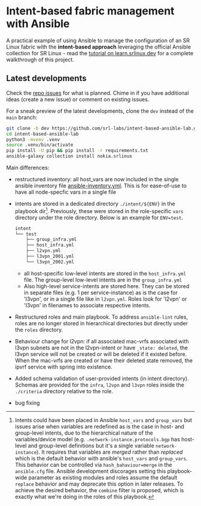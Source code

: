 # Intent-based fabric management with Ansible

A practical example of using Ansible to manage the configuration of an SR Linux fabric with the **intent-based approach** leveraging the official Ansible collection for SR Linux - read the [tutorial on learn.srlinux.dev](http://learn.srlinux.dev/tutorials/programmability/ansible/intent-based-management) for a complete walkthrough of this project.


## Latest developments

Check the [repo issues](https://github.com/srl-labs/intent-based-ansible-lab/issues) for what is planned. Chime in if you have additional ideas (create a new issue) or comment on existing issues.

For a sneak preview of the latest developments, clone the `dev` instead of the `main` branch:

```bash
git clone -b dev https://github.com/srl-labs/intent-based-ansible-lab.git
cd intent-based-ansible-lab
python3 -mvenv .venv
source .venv/bin/activate
pip install -U pip && pip install -r requirements.txt
ansible-galaxy collection install nokia.srlinux
```

Main differences:

* restructured inventory: all host_vars are now included in the single ansible inventory file [ansible-inventory.yml](https://github.com/srl-labs/intent-based-ansible-lab/blob/dev/inv/ansible-inventory.yml). This is for ease-of-use to have all node-specfic vars in a single file
* intents are stored in a  dedicated directory `./intent/${ENV}` in the playbook dir[^1]. Previously, these were stored in the role-specific `vars` directory under the role directory. Below is an example for `ENV=test`. 

    ```bash
    intent
    └── test
        ├── group_infra.yml
        ├── host_infra.yml
        ├── l2vpn.yml
        ├── l3vpn_2001.yml
        └── l3vpn_2002.yml
    ``` 
    * all host-specific low-level intents are stored in the `host_infra.yml` file. The group-level low-level intents are in the `group_infra.yml`
    * Also high-level service-intents are stored here. They can be stored in separate files (e.g. 1 per service-instance) as is the case for 'l3vpn', or in a single file like in `l2vpn.yml`. Roles look for 'l2vpn' or 'l3vpn' in filenames to associate respective intents.

* Restructured roles and main playbook. To address `ansible-lint` rules, roles are no longer stored in hierarchical directories but directly under the `roles` directory.
* Behaviour change for l2vpn: if all associated mac-vrfs associated with l3vpn subnets are not in the l2vpn-intent or have `_state: deleted`, the l3vpn service will not be created or will be deleted if it existed before. When the mac-vrfs are created or have their deleted state removed, the ipvrf service with spring into existence.
* Added schema validation of user-provided intents (in intent directory). Schemas are provided for the `infra`, `l2vpn` and `l3vpn` roles inside the `./criteria` directory relative to the role.
* bug fixing

[^1]: Intents could have been placed in Ansible `host_vars` and `group_vars` but issues arise when variables are redefined as is the case in host- and group-level intents, due to the hierarchical nature of the variables/device model (e.g. `.network-instance.protocols.bgp` has host-level and group-level definitions but it's a single variable `network-instance`). It requires that variables are *merged* rather than *replaced* which is the default behavior with ansible's `host_vars` and `group_vars`. This behavior can be controlled via `hash_bahaviour=merge` in the `ansible.cfg` file. Ansible development discorages setting this playbook-wide parameter as existing modules and roles assume the default `replace` behavior and may deprecate this option in later releases. To achieve the desired behavior, the `combine` filter is proposed, which is exactly what we're doing in the roles of this playbook.
